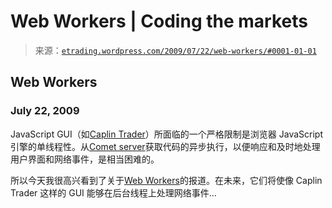 <!--yml

category: 未分类

date: 2024-05-12 19:39:17

-->

# Web Workers | Coding the markets

> 来源：[`etrading.wordpress.com/2009/07/22/web-workers/#0001-01-01`](https://etrading.wordpress.com/2009/07/22/web-workers/#0001-01-01)

## Web Workers

### July 22, 2009

JavaScript GUI（如[Caplin Trader](http://www.caplin.com/caplintrader/)）所面临的一个严格限制是浏览器 JavaScript 引擎的单线程性。从[Comet server](http://www.freeliberator.com/documentation/)获取代码的异步执行，以便响应和及时地处理用户界面和网络事件，是相当困难的。

所以今天我很高兴看到了关于[Web Workers](http://ejohn.org/blog/web-workers/)的报道。在未来，它们将使像 Caplin Trader 这样的 GUI 能够在后台线程上处理网络事件…
